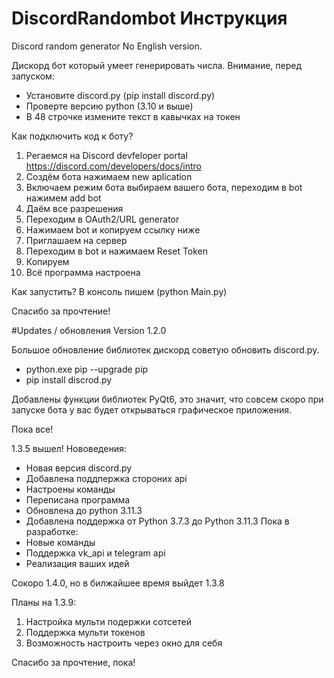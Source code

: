# DiscordRandombot Инструкция
Discord random generator
No English version.

Дискорд бот который умеет генерировать числа.
Внимание, перед запуском:
- Установите discord.py (pip install discord.py)
- Проверте версию python (3.10 и выше)
- В 48 строчке измените текст в кавычках на токен

Как подключить код к боту?
1. Регаемся на Discord devfeloper portal
https://discord.com/developers/docs/intro
2. Создём бота
нажимаем new aplication
3. Включаем режим бота
выбираем вашего бота, переходим в bot
нажимем add bot
4. Даём все разрешения
5. Переходим в OAuth2/URL generator
6. Нажимаем bot и копируем ссылку ниже
7. Приглашаем на сервер
8. Переходим в bot и нажимаем Reset Token
9. Копируем
10. Всё программа настроена

Как запустить?
В консоль пишем (python Main.py)

Спасибо за прочтение!

#Updates / обновления
Version 1.2.0

Большое обновление библиотек дискорд
советую обновить discord.py.

- python.exe pip --upgrade pip
- pip install discrod.py

Добавлены функции библиотек PyQt6, это значит,
что совсем скоро при запуске бота у вас будет
открываться графическое приложения.

Пока все!

1.3.5 вышел!
Нововедения:
- Новая версия discord.py
- Добавлена поддпержка стороних api
- Настроены команды
- Переписана программа
- Обновлена до python 3.11.3
- Добавлена поддержка oт Python 3.7.3 до Python 3.11.3
Пока в разработке:
- Новые команды
- Поддержка vk_api и telegram api
- Реализация ваших идей

Сокоро 1.4.0, но в билжайшее время выйдет 1.3.8

Планы на 1.3.9:
1. Настройка мульти подержки сотсетей
2. Поддержка мульти токенов
3. Возможность настроить через окно для себя

Спасибо за прочтение, пока!

